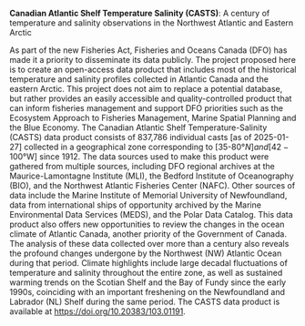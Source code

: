 **Canadian Atlantic Shelf Temperature Salinity (CASTS)**: A century of temperature and salinity observations in the Northwest Atlantic and Eastern Arctic

As part of the new Fisheries Act, Fisheries and Oceans Canada (DFO) has made it a priority to disseminate its data publicly. 
The project proposed here is to create an open-access data product that includes most of the historical temperature and salinity profiles collected in Atlantic Canada and the eastern Arctic.
This project does not aim to replace a potential database, but rather provides an easily accessible and quality-controlled product that can inform fisheries management and support DFO priorities such as the Ecosystem Approach to Fisheries Management, Marine Spatial Planning and the Blue Economy. 
The Canadian Atlantic Shelf Temperature-Salinity (CASTS) data product consists of 837,786 individual casts [as of 2025-01-27] collected in a geographical zone corresponding to [35-80$°N] and [42-100$°W] since 1912.
The data sources used to make this product were gathered from multiple sources, including DFO regional archives at the Maurice-Lamontagne Institute (MLI), the Bedford Institute of Oceanography (BIO), and the Northwest Atlantic Fisheries Center (NAFC). 
Other sources of data include the Marine Institute of Memorial University of Newfoundland, data from international ships of opportunity archived by the Marine Environmental Data Services (MEDS), and the Polar Data Catalog.
This data product also offers new opportunities to review the changes in the ocean climate of Atlantic Canada, another priority of the Government of Canada. 
The analysis of these data collected over more than a century also reveals the profound changes undergone by the Northwest (NW) Atlantic Ocean during that period.
Climate highlights include large decadal fluctuations of temperature and salinity throughout the entire zone, as well as sustained warming trends on the Scotian Shelf and the Bay of Fundy since the early 1990s, coinciding with an important freshening on the Newfoundland and Labrador (NL) Shelf during the same period. The CASTS data product is available at https://doi.org/10.20383/103.01191.
